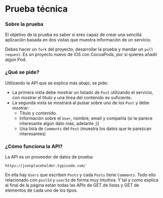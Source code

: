 # Prueba técnica

### Sobre la prueba
El objetivo de la prueba es saber si eres capaz de crear una sencilla aplicación basada en dos vistas que muestra información de un servicio.

Debes hacer un `fork` del proyecto, desarrollar la prueba y mandar un `pull request`. Es un proyecto nuevo de iOS con CocoaPods, por si quieres añadir algún Pod.

### ¿Qué se pide?
Utilizando la API que se explica más abajo, se pide:
- La primera vista debe mostrar un listado de `Post` utilizando el servicio, con mostrar el título y una línea del contenido es suficiente.
- La segunda vista se mostrará al pulsar sobre uno de los `Post` y debe mostrar:
  - Título y contenido.
  - Información sobre el `User`, nombre, email y compañía (si te parece interesante algún dato más, adelante ;))
  - Una lista de `Comments` del `Post` (muestra los datos que te parezcan interesantes)
  
### ¿Cómo funciona la API?
La API es un proveedor de datos de prueba:

`https://jsonplaceholder.typicode.com/`

En ella hay `Users` que escriben `Posts` y cada `Posts` tiene `Comments`. Todo ello relacionado con `postId` y `userId` de forma muy intuitiva. Y tal y como explica al final de la página están todas las APIs de GET de listas y GET de elementos de cada uno de los tipos.
